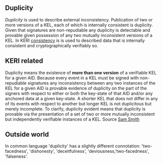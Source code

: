 ## Duplicity

_Duplicity_ is used to describe external inconsistency. Publication of two or more versions of a KEL, each of which is internally consistent is duplicity. Given that signatures are non-repudiable any duplicity is detectable and provable given possession of any two mutually inconsistent versions of a KEL. In KERI [consistency](consistency.md) is is used to described data that is internally consistent and cryptographically verifiably so.

## KERI related
Duplicity means the existence of **more than one version** of a verifiable KEL for a given AID. Because every event in a KEL must be signed with non-repudiable signatures any inconsistency between any two instances of the KEL for a given AID is provable evidence of duplicity on the part of the signers with respect to either or both the key-state of that AID and/or any anchored data at a given key-state. A shorter KEL that does not differ in any of its events with respect to another but longer KEL is not duplicitous but merely incomplete. To clarify, duplicity evident means that duplicity is provable via the presentation of a set of two or more mutually inconsistent but independently verifiable instances of a KEL.
Source [Sam Smith](https://github.com/WebOfTrust/ietf-keri/blob/main/draft-ssmith-keri.md#basic-terminology)

## Outside world
In common language 'duplicity' has a slightly different connotation: 'two-facedness', 'dishonesty', 'deceitfulness', 'deviousness,'two-facedness', 'falseness'.